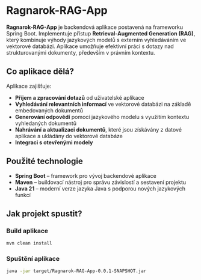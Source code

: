 # Ragnarok-RAG-App

**Ragnarok-RAG-App** je backendová aplikace postavená na frameworku Spring Boot. Implementuje přístup **Retrieval-Augmented Generation (RAG)**, který kombinuje výhody jazykových modelů s externím vyhledáváním ve vektorové databázi. Aplikace umožňuje efektivní práci s dotazy nad strukturovanými dokumenty, především v právním kontextu.

## Co aplikace dělá?

Aplikace zajišťuje:

- **Příjem a zpracování dotazů** od uživatelské aplikace
- **Vyhledávání relevantních informací** ve vektorové databázi na základě embedovaných dokumentů
- **Generování odpovědí** pomocí jazykového modelu s využitím kontextu vyhledaných dokumentů
- **Nahrávání a aktualizaci dokumentů**, které jsou získávány z datové aplikace a ukládány do vektorové databáze
- **Integraci s otevřenými modely**

## Použité technologie

- **Spring Boot** – framework pro vývoj backendové aplikace
- **Maven** – buildovací nástroj pro správu závislostí a sestavení projektu
- **Java 21** – moderní verze jazyka Java s podporou nových jazykových funkcí

## Jak projekt spustit?

### Build aplikace
```bash
mvn clean install
```
### Spuštění aplikace
```bash
java -jar target/Ragnarok-RAG-App-0.0.1-SNAPSHOT.jar
```